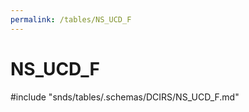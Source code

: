 ```yaml
---
permalink: /tables/NS_UCD_F
---
```

# NS\_UCD\_F
<!-- SPDX-License-Identifier: MPL-2.0 -->

<!-- ATTENTION : Ne pas supprimer ou modifier la ligne ci-dessous -->
#include "snds/tables/.schemas/DCIRS/NS_UCD_F.md"
<!-- ATTENTION : Ne pas supprimer ou modifier la ligne ci-dessus -->
